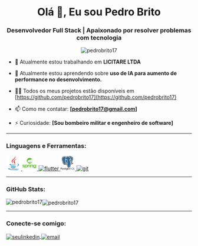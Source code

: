 <h1 align="center">Olá 👋, Eu sou Pedro Brito</h1>
<h3 align="center">Desenvolvedor Full Stack | Apaixonado por resolver problemas com tecnologia</h3>

<p align="center">
  <img src="https://komarev.com/ghpvc/?username=pedrobrito17&label=Profile%20views&color=0e75b6&style=flat" alt="pedrobrito17" />
</p>

- 🔭 Atualmente estou trabalhando em **LICITARE LTDA**

- 🌱 Atualmente estou aprendendo sobre **uso de IA para aumento de performance no desenvolvimento.**

- 👨‍💻 Todos os meus projetos estão disponíveis em [https://github.com/pedrobrito17](https://github.com/pedrobrito17)

- 📫 Como me contatar: **[pedrobrito17@gmail.com]**

- ⚡ Curiosidade: **[Sou bombeiro militar e engenheiro de software]**

---

<h3 align="left">Linguagens e Ferramentas:</h3>
<p align="left">
  <a href="https://www.java.com" target="_blank" rel="noreferrer">
    <img src="https://raw.githubusercontent.com/devicons/devicon/master/icons/java/java-original.svg" alt="java" width="40" height="40"/>
  </a>
  <a href="https://spring.io/" target="_blank" rel="noreferrer">
    <img src="https://raw.githubusercontent.com/devicons/devicon/master/icons/spring/spring-original-wordmark.svg" alt="spring" width="40" height="40"/>
  </a>
  <a href="https://flutter.dev" target="_blank" rel="noreferrer">
    <img src="https://www.vectorlogo.zone/logos/flutterio/flutterio-icon.svg" alt="flutter" width="40" height="40"/>
  </a>
  <a href="https://www.postgresql.org" target="_blank" rel="noreferrer">
    <img src="https://raw.githubusercontent.com/devicons/devicon/master/icons/postgresql/postgresql-original-wordmark.svg" alt="postgresql" width="40" height="40"/>
  </a>
  <a href="https://git-scm.com/" target="_blank" rel="noreferrer">
    <img src="https://www.vectorlogo.zone/logos/git-scm/git-scm-icon.svg" alt="git" width="40" height="40"/>
  </a>
</p>

---

<h3 align="left">GitHub Stats:</h3>
<p>
  <img align="left" src="https://github-readme-stats.vercel.app/api/top-langs?username=pedrobrito17&show_icons=true&locale=pt-br&layout=compact" alt="pedrobrito17" />
</p>

<p>
  <img align="center" src="https://github-readme-stats.vercel.app/api?username=pedrobrito17&show_icons=true&locale=pt-br" alt="pedrobrito17" />
</p>

---

<h3 align="left">Conecte-se comigo:</h3>
<p align="left">
  <a href="https://linkedin.com/in/seulinkedin" target="blank">
    <img align="center" src="https://cdn.jsdelivr.net/npm/simple-icons@3.0.1/icons/linkedin.svg" alt="seulinkedin" height="30" width="40" />
  </a>
  <a href="mailto:seuemail@email.com">
    <img align="center" src="https://cdn.jsdelivr.net/npm/simple-icons@3.0.1/icons/gmail.svg" alt="email" height="30" width="40" />
  </a>
</p>
